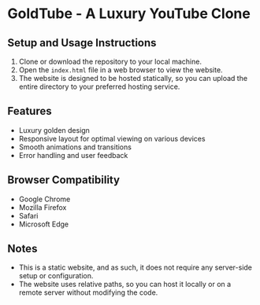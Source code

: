 # GoldTube - A Luxury YouTube Clone

## Setup and Usage Instructions

1. Clone or download the repository to your local machine.
2. Open the `index.html` file in a web browser to view the website.
3. The website is designed to be hosted statically, so you can upload the entire directory to your preferred hosting service.

## Features

* Luxury golden design
* Responsive layout for optimal viewing on various devices
* Smooth animations and transitions
* Error handling and user feedback

## Browser Compatibility

* Google Chrome
* Mozilla Firefox
* Safari
* Microsoft Edge

## Notes

* This is a static website, and as such, it does not require any server-side setup or configuration.
* The website uses relative paths, so you can host it locally or on a remote server without modifying the code.